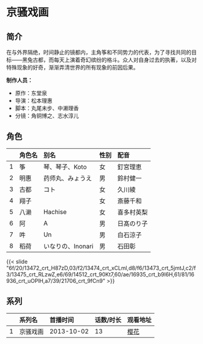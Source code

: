 # 京骚戏画


## 简介

在与外界隔绝，时间静止的镜都内，主角筝和不同势力的代表，为了寻找共同的目标——黑兔古都，而每天上演着奇幻缤纷的格斗。众人对自身过去的执著，以及对特殊现象的好奇，渐渐弄清世界的所有现象的前因后果。

**制作人员：**
- 原作：东堂泉
- 导演：松本理惠
- 脚本：丸尾未步、中濑理香
- 分镜：角铜博之、志水淳儿

## 角色

|     |   角色名   |   别名  | 性别 |  配音  |
|:--- |:------  |:----      |:---  |:--   |
| 1 | 筝 | 琴、琴子、Koto | 女 | 釘宮理恵 |
| 2 | 明惠 | 药师丸、みょうえ | 男 | 鈴村健一 |
| 3 | 古都 | コト | 女 | 久川綾 |
| 4 | 翔子 |  | 女 | 斎藤千和 |
| 5 | 八濑 | Hachise | 女 | 喜多村英梨 |
| 6 | 阿 | A | 男 | 日髙のり子 |
| 7 | 吽 | Un | 男 | 白石涼子 |
| 8 | 稻荷 | いなりの、Inonari | 男 | 石田彰 |

{{< slide "6f/20/13472_crt_H87zD,03/f2/13474_crt_xCLml,d8/f6/13473_crt_5jmtJ,c2/f3/13475_crt_RLzwZ,e6/69/14512_crt_90Kt7,60/ae/16935_crt_b9l6H,61/81/16936_crt_uOPlH,a7/39/21706_crt_9fCn9" >}}

## 系列

|     |   系列名   |   首播时间  | 话数/时长  | 观看地址 |
|:---  |:------    |:----      |:---       |:---  |
| 1 | 京骚戏画 | 2013-10-02 | 13 | [樱花](https://www.cykz.net/vodplay/jingsaoxihua-1-1/)  |



